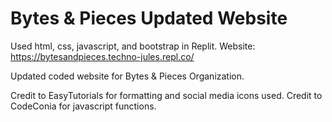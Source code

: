 # Bytes & Pieces Updated Website

Used html, css, javascript, and bootstrap in Replit.
Website: https://bytesandpieces.techno-jules.repl.co/


Updated coded website for Bytes & Pieces Organization.


Credit to EasyTutorials for formatting and social media icons used.
Credit to CodeConia for javascript functions.


